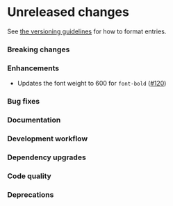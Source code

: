 # Unreleased changes

See [the versioning guidelines](VERSIONING.md) for how to format entries.

### Breaking changes

### Enhancements

-   Updates the font weight to 600 for `font-bold` ([#120](https://github.com/FieldLevel/FieldLevelPlaybook/pull/120))

### Bug fixes

### Documentation

### Development workflow

### Dependency upgrades

### Code quality

### Deprecations
